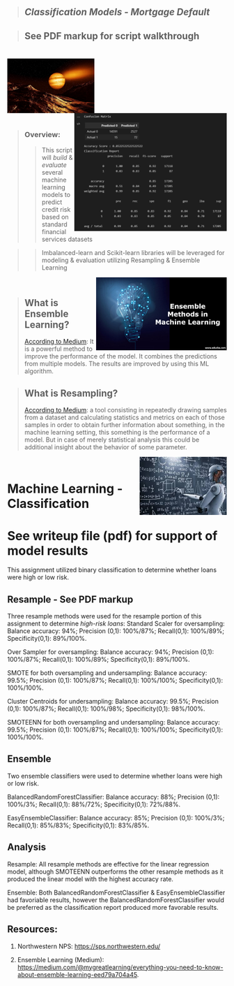 >## *Classification Models - Mortgage Default*  

>## **See PDF markup for script walkthrough** 
#

<img src="Images/jupiter.jfif" align="center" width="200px"/>
<br clear="center"/>

<img src="Images/results.png" align="right" width="350px"/>

#

>### Overview: 
>> This script will *build* & *evaluate* several machine learning models to predict credit risk based on standard financial services datasets

>> Imbalanced-learn and Scikit-learn libraries will be leveraged for modeling & evaluation utilizing Resampling & Ensemble Learning

<img src="Images/enseble.jpg" align="right" width="300px"/>
<br clear="center"/>


>## What is Ensemble Learning?
> [According to Medium](https://medium.com/@mygreatlearning/everything-you-need-to-know-about-ensemble-learning-eed79a704a45): It is a powerful method to improve the performance of the model. It combines the predictions from multiple models. The results are improved by using this ML algorithm.


>## What is Resampling?
> [According to Medium](https://medium.com/geekculture/resampling-methods-for-machine-learning-modeling-d2cdc1d3640f): a tool consisting in repeatedly drawing samples from a dataset and calculating statistics and metrics on each of those samples in order to obtain further information about something, in the machine learning setting, this something is the performance of a model. But in case of merely statistical analysis this could be additional insight about the behavior of some parameter.
>
<img src="Images/learning.jpg" align="right" width="200px"/>
<br clear="center"/>


# Machine Learning - Classification

# See writeup file (pdf) for support of model results
This assignment utilized binary classification to determine whether loans were high or low risk. 

## Resample - See PDF markup

Three resample methods were used for the resample portion of this assignment to determine *high-risk loans*:
Standard Scaler for oversampling: Balance accuracy: 94%; Precision (0,1): 100%/87%; Recall(0,1): 100%/89%; Specificity(0,1): 89%/100%. 

Over Sampler for oversampling: Balance accuracy: 94%; Precision (0,1): 100%/87%; Recall(0,1): 100%/89%; Specificity(0,1): 89%/100%.

SMOTE for both oversampling and undersampling: Balance accuracy: 99.5%; Precision (0,1): 100%/87%; Recall(0,1): 100%/100%; Specificity(0,1): 100%/100%.

Cluster Centroids for undersampling: Balance accuracy: 99.5%; Precision (0,1): 100%/87%; Recall(0,1): 100%/98%; Specificity(0,1): 98%/100%.

SMOTEENN for both oversampling and undersampling: Balance accuracy: 99.5%; Precision (0,1): 100%/87%; Recall(0,1): 100%/100%; Specificity(0,1): 100%/100%.

## Ensemble
Two ensemble classifiers were used to determine whether loans were high or low risk.

BalancedRandomForestClassifier: Balance accuracy: 88%; Precision (0,1): 100%/3%; Recall(0,1): 88%/72%; Specificity(0,1): 72%/88%.

EasyEnsembleClassifier: Balance accuracy: 85%; Precision (0,1): 100%/3%; Recall(0,1): 85%/83%; Specificity(0,1): 83%/85%.

## Analysis
Resample: All resample methods are effective for the linear regression model, although SMOTEENN outperforms the other resample methods as it produced the linear model with the highest accuracy rate.

Ensemble: Both BalancedRandomForestClassifier & EasyEnsembleClassifier had favoriable results, however the BalancedRandomForestClassifier would be preferred as the classification report produced more favorable results.


## Resources:
1. Northwestern NPS:
https://sps.northwestern.edu/

2. Ensemble Learning (Medium):
https://medium.com/@mygreatlearning/everything-you-need-to-know-about-ensemble-learning-eed79a704a45.
